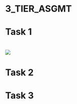 # 3_TIER_ASGMT

# Task 1

<html>
     <h1>
        <img style="float: center;" src= 3_TIER_ASGMT/3-tier assignment_work/Task 1/VPC/1.png  />
     </h1>
</html> 

# Task 2

# Task 3
